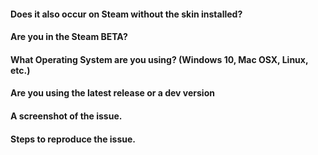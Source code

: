 #### Does it also occur on Steam without the skin installed?


#### Are you in the Steam BETA?


#### What Operating System are you using? (Windows 10, Mac OSX, Linux, etc.)


#### Are you using the latest release or a dev version


#### A screenshot of the issue.


#### Steps to reproduce the issue.

